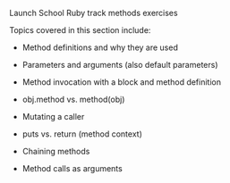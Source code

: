Launch School Ruby track methods exercises

Topics covered in this section include:

- Method definitions and why they are used

- Parameters and arguments (also default parameters)

- Method invocation with a block and method definition

- obj.method vs. method(obj)

- Mutating a caller

- puts vs. return (method context)

- Chaining methods

- Method calls as arguments
